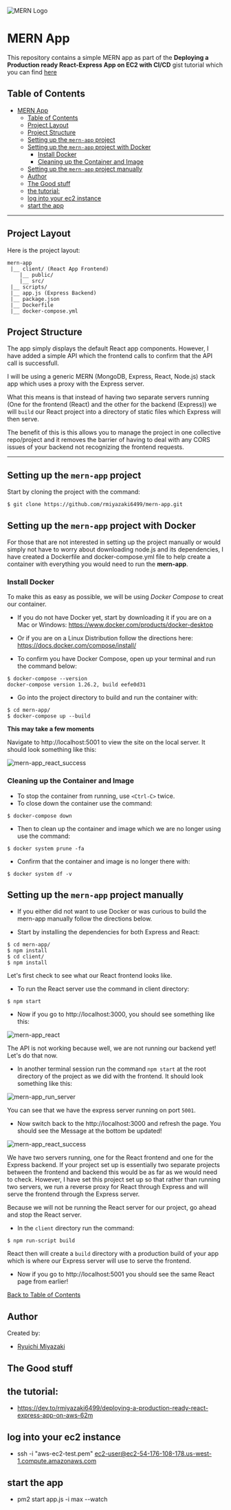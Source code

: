 ![MERN Logo](https://www.3ritechnologies.com/wp-content/uploads/2019/11/MERN-Stack-Training-in-Pune-e1575022427244.png)

# MERN App

This repository contains a simple MERN app as part of the **Deploying a Production ready React-Express App on EC2 with CI/CD** gist tutorial which you can find [here](https://gist.github.com/rmiyazaki6499/b564b40e306707c8ff6ca9c67d38fb6f)

## Table of Contents

- [MERN App](#mern-app)
  - [Table of Contents](#table-of-contents)
  - [Project Layout](#project-layout)
  - [Project Structure](#project-structure)
  - [Setting up the `mern-app` project](#setting-up-the-mern-app-project)
  - [Setting up the `mern-app` project with Docker](#setting-up-the-mern-app-project-with-docker)
    - [Install Docker](#install-docker)
    - [Cleaning up the Container and Image](#cleaning-up-the-container-and-image)
  - [Setting up the `mern-app` project manually](#setting-up-the-mern-app-project-manually)
  - [Author](#author)
  - [The Good stuff](#the-good-stuff)
  - [the tutorial:](#the-tutorial)
  - [log into your ec2 instance](#log-into-your-ec2-instance)
  - [start the app](#start-the-app)

---

## Project Layout
  
  Here is the project layout:
  
  ```
  mern-app
   |__ client/ (React App Frontend)
      |__ public/
      |__ src/
   |__ scripts/
   |__ app.js (Express Backend)
   |__ package.json
   |__ Dockerfile
   |__ docker-compose.yml
  
  ```
 
 ## Project Structure
 
   The app simply displays the default React app components. However, I have added a simple API which the frontend calls to confirm that the API call is successfull.
 
 I will be using a generic MERN (MongoDB, Express, React, Node.js) stack app which uses a proxy with the Express server.
 
 What this means is that instead of having two separate servers running (One for the frontend (React) and the other for the backend (Express)) we will `build` our React project into a directory of static files which Express will then serve. 
 
 The benefit of this is this allows you to manage the project in one collective repo/project and it removes the barrier of having to deal with any CORS issues of your backend not recognizing the frontend requests.
  
  ---
  
  ## Setting up the `mern-app` project
  
  Start by cloning the project with the command:
  ```
  $ git clone https://github.com/rmiyazaki6499/mern-app.git
  ```
  
  ## Setting up the `mern-app` project with Docker

  For those that are not interested in setting up the project manually or would simply not have to worry about downloading node.js and its dependencies, I have      created a Dockerfile and docker-compose.yml file to help create a container with everything you would need to run the **mern-app**.

  ### Install Docker

  To make this as easy as possible, we will be using *Docker Compose* to creat our container.

  - If you do not have Docker yet, start by downloading it if you are on a Mac or Windows:
  https://www.docker.com/products/docker-desktop

  - Or if you are on a Linux Distribution follow the directions here:
  https://docs.docker.com/compose/install/

  - To confirm you have Docker Compose, open up your terminal and run the command below:

  ```
  $ docker-compose --version
  docker-compose version 1.26.2, build eefe0d31
  ```
  
  - Go into the project directory to build and run the container with:

  ```
  $ cd mern-app/
  $ docker-compose up --build
  ```

  **This may take a few moments**
  
  Navigate to http://localhost:5001 to view the site on the local server.
It should look something like this:

  ![mern-app_react_success](https://user-images.githubusercontent.com/41876764/87258255-09924080-c457-11ea-97bd-40ad8784a00b.png)
  
  ### Cleaning up the Container and Image

  - To stop the container from running, use `<Ctrl-C>` twice.
  - To close down the container use the command:

  ```
  $ docker-compose down
  ```
  - Then to clean up the container and image which we are no longer using use the command:

  ```
  $ docker system prune -fa
  ```

  - Confirm that the container and image is no longer there with:

  ```
  $ docker system df -v
  ```
  
  ## Setting up the `mern-app` project manually
  
  - If you either did not want to use Docker or was curious to build the mern-app manually follow the directions below.
  
  - Start by installing the dependencies for both Express and React:
  ```
  $ cd mern-app/
  $ npm install
  $ cd client/
  $ npm install
  ```
  
  Let's first check to see what our React frontend looks like.
  - To run the React server use the command in client directory:
  ```
  $ npm start
  ```
  - Now if you go to http://localhost:3000, you should see something like this:
  
  ![mern-app_react](https://user-images.githubusercontent.com/41876764/87258089-b8358180-c455-11ea-955a-e182e689c993.png)
  
  The API is not working because well, we are not running our backend yet!
  Let's do that now.
  
  - In another terminal session run the command `npm start` at the root directory of the project as we did with the frontend.
  It should look something like this:
  
  ![mern-app_run_server](https://user-images.githubusercontent.com/41876764/87258208-ad2f2100-c456-11ea-80c9-7ca9a3624462.png)
  
  You can see that we have the express server running on port `5001`.
  
  - Now switch back to the http://localhost:3000 and refresh the page. You should see the Message at the bottom be updated!
  
  ![mern-app_react_success](https://user-images.githubusercontent.com/41876764/87258255-09924080-c457-11ea-97bd-40ad8784a00b.png)
  
  We have two servers running, one for the React frontend and one for the Express backend. 
  If your project set up is essentially two separate projects between the frontend and backend this would be as far as we would need to check.
  However, I have set this project set up so that rather than running two servers, we run a reverse proxy for React through Express and will serve the frontend through the Express server. 
  
  Because we will not be running the React server for our project, go ahead and stop the React server.
  
- In the `client` directory run the command:
```
$ npm run-script build
```
  
React then will create a `build` directory with a production build of your app which is where our Express server will use to serve the frontend.
  
- Now if you go to http://localhost:5001 you should see the same React page from earlier!
  

[Back to Table of Contents](#table-of-contents)


## Author

Created by:

- [Ryuichi Miyazaki](https://github.com/rmiyazaki6499)

## The Good stuff
## the tutorial:

- https://dev.to/rmiyazaki6499/deploying-a-production-ready-react-express-app-on-aws-62m

## log into your ec2 instance

- ssh -i "aws-ec2-test.pem" ec2-user@ec2-54-176-108-178.us-west-1.compute.amazonaws.com

## start the app

- pm2 start app.js -i max --watch

